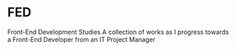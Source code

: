 # FED
Front-End Development Studies
A collection of works as I progress towards a Front-End Developer from an IT Project Manager
